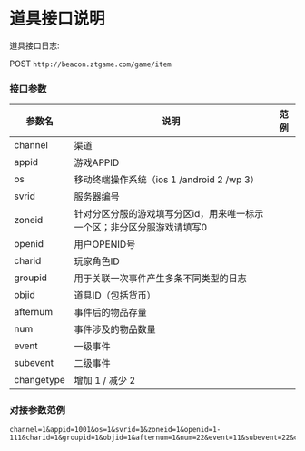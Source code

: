 道具接口说明
=========================

道具接口日志:

POST `http://beacon.ztgame.com/game/item`
 
### 接口参数
 
| 参数名 | 说明 | 范例 |
|------|------|------|
| channel | 渠道 |  |
| appid | 游戏APPID |  |
| os | 移动终端操作系统（ios 1 /android 2 /wp 3） |  |
| svrid | 服务器编号 |  |
| zoneid | 针对分区分服的游戏填写分区id，用来唯一标示一个区；非分区分服游戏请填写0 |  |
| openid | 用户OPENID号 |  |
| charid | 玩家角色ID |  |
| groupid | 用于关联一次事件产生多条不同类型的日志 |  |
| objid | 道具ID（包括货币） |  |
| afternum | 事件后的物品存量 |  |
| num | 事件涉及的物品数量 |  |
| event | 一级事件 |  |
| subevent | 二级事件 |  |
| changetype | 增加 1 / 减少 2 |  |


### 对接参数范例

```
channel=1&appid=1001&os=1&svrid=1&zoneid=1&openid=1-111&charid=1&groupid=1&objid=1&afternum=1&num=22&event=11&subevent=22&changetype=1
```
